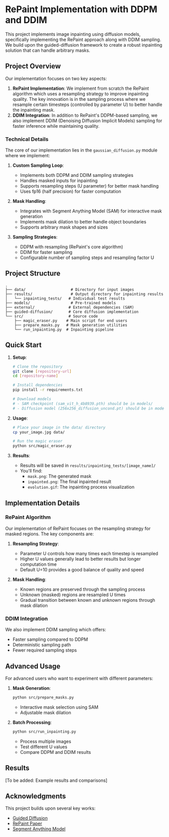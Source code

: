 # RePaint Implementation with DDPM and DDIM

This project implements image inpainting using diffusion models, specifically implementing the RePaint approach along with DDIM sampling. We build upon the guided-diffusion framework to create a robust inpainting solution that can handle arbitrary masks.

## Project Overview

Our implementation focuses on two key aspects:
1. **RePaint Implementation**: We implement from scratch the RePaint algorithm which uses a resampling strategy to improve inpainting quality. The key innovation is in the sampling process where we resample certain timesteps (controlled by parameter U) to better handle the inpainting mask.
2. **DDIM Integration**: In addition to RePaint's DDPM-based sampling, we also implement DDIM (Denoising Diffusion Implicit Models) sampling for faster inference while maintaining quality.

### Technical Details

The core of our implementation lies in the `gaussian_diffusion.py` module where we implement:

1. **Custom Sampling Loop**: 
   - Implements both DDPM and DDIM sampling strategies
   - Handles masked inputs for inpainting
   - Supports resampling steps (U parameter) for better mask handling
   - Uses fp16 (half precision) for faster computation

2. **Mask Handling**:
   - Integrates with Segment Anything Model (SAM) for interactive mask generation
   - Implements mask dilation to better handle object boundaries
   - Supports arbitrary mask shapes and sizes

3. **Sampling Strategies**:
   - DDPM with resampling (RePaint's core algorithm)
   - DDIM for faster sampling
   - Configurable number of sampling steps and resampling factor U

## Project Structure

```
.
├── data/                    # Directory for input images
├── results/                 # Output directory for inpainting results
│   └── inpainting_tests/   # Individual test results
├── models/                  # Pre-trained models
├── external/               # External dependencies (SAM)
├── guided-diffusion/       # Core diffusion implementation
└── src/                    # Source code
    ├── magic_eraser.py    # Main script for end users
    ├── prepare_masks.py   # Mask generation utilities
    └── run_inpainting.py  # Inpainting pipeline
```

## Quick Start

1. **Setup**:
   ```bash
   # Clone the repository
   git clone [repository-url]
   cd [repository-name]

   # Install dependencies
   pip install -r requirements.txt

   # Download models
   # - SAM checkpoint (sam_vit_h_4b8939.pth) should be in models/
   # - Diffusion model (256x256_diffusion_uncond.pt) should be in models/
   ```

2. **Usage**:
   ```bash
   # Place your image in the data/ directory
   cp your_image.jpg data/

   # Run the magic eraser
   python src/magic_eraser.py
   ```

3. **Results**:
   - Results will be saved in `results/inpainting_tests/[image_name]/`
   - You'll find:
     - `mask.png`: The generated mask
     - `inpainted.png`: The final inpainted result
     - `evolution.gif`: The inpainting process visualization

## Implementation Details

### RePaint Algorithm

Our implementation of RePaint focuses on the resampling strategy for masked regions. The key components are:

1. **Resampling Strategy**:
   - Parameter U controls how many times each timestep is resampled
   - Higher U values generally lead to better results but longer computation time
   - Default U=10 provides a good balance of quality and speed

2. **Mask Handling**:
   - Known regions are preserved through the sampling process
   - Unknown (masked) regions are resampled U times
   - Gradual transition between known and unknown regions through mask dilation

### DDIM Integration

We also implement DDIM sampling which offers:
- Faster sampling compared to DDPM
- Deterministic sampling path
- Fewer required sampling steps

## Advanced Usage

For advanced users who want to experiment with different parameters:

1. **Mask Generation**:
   ```bash
   python src/prepare_masks.py
   ```
   - Interactive mask selection using SAM
   - Adjustable mask dilation

2. **Batch Processing**:
   ```bash
   python src/run_inpainting.py
   ```
   - Process multiple images
   - Test different U values
   - Compare DDPM and DDIM results

## Results

[To be added: Example results and comparisons]

## Acknowledgments

This project builds upon several key works:
- [Guided Diffusion](https://github.com/openai/guided-diffusion)
- [RePaint Paper](https://arxiv.org/abs/2201.09865)
- [Segment Anything Model](https://segment-anything.com/)